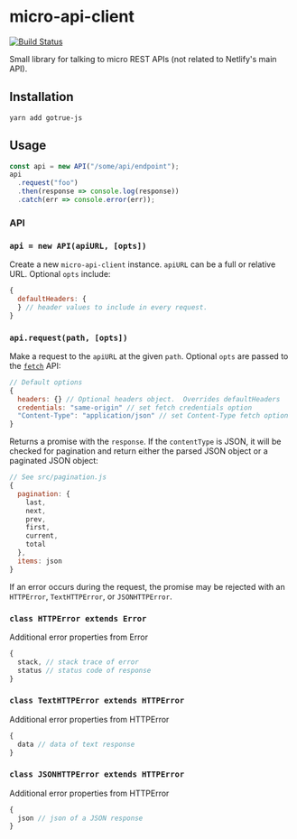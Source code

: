 # micro-api-client

[![Build Status](https://travis-ci.org/netlify/micro-api-client-lib.svg?branch=master)](https://travis-ci.org/netlify/micro-api-client-lib)

Small library for talking to micro REST APIs (not related to Netlify's main API).

## Installation

```
yarn add gotrue-js
```

## Usage

```js
const api = new API("/some/api/endpoint");
api
  .request("foo")
  .then(response => console.log(response))
  .catch(err => console.error(err));
```

### API

### `api = new API(apiURL, [opts])`

Create a new `micro-api-client` instance. `apiURL` can be a full or relative URL. Optional `opts` include:

```js
{
  defaultHeaders: {
  } // header values to include in every request.
}
```

### `api.request(path, [opts])`

Make a request to the `apiURL` at the given `path`. Optional `opts` are passed to the [`fetch`](https://developer.mozilla.org/en-US/docs/Web/API/Fetch_API/Using_Fetch) API:

```js
// Default options
{
  headers: {} // Optional headers object.  Overrides defaultHeaders
  credentials: "same-origin" // set fetch credentials option
  "Content-Type": "application/json" // set Content-Type fetch option
}
```

Returns a promise with the `response`. If the `contentType` is JSON, it will be checked for pagination and return either the parsed JSON object or a paginated JSON object:

```js
// See src/pagination.js
{
  pagination: {
    last,
    next,
    prev,
    first,
    current,
    total
  },
  items: json
}
```

If an error occurs during the request, the promise may be rejected with an `HTTPError`, `TextHTTPError`, or `JSONHTTPError`.

### `class HTTPError extends Error`

Additional error properties from Error

```js
{
  stack, // stack trace of error
  status // status code of response
}
```

### `class TextHTTPError extends HTTPError`

Additional error properties from HTTPError

```js
{
  data // data of text response
}
```

### `class JSONHTTPError extends HTTPError`

Additional error properties from HTTPError

```js
{
  json // json of a JSON response
}
```
